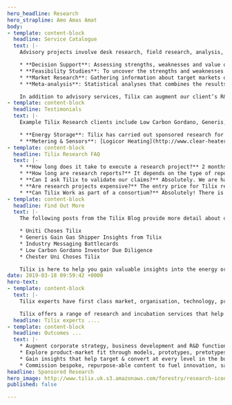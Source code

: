 ```yaml
---
hero_headline: Research
hero_strapline: Amo Amas Amat
body:
- template: content-block
  headline: Service Catalogue
  text: |-
    Advisory projects involve desk research, field research, analysis, synthesis and presentations served with dollops of creative thinking. Typical outputs from these projects include:

    * **Decision Support**: Assessing strengths, weaknesses and value of options available to business management, regulators and investors relating to size, timing and scope.
    * **Feasibility Studies**: To uncover the strengths and weaknesses of an existing business or proposed venture or project
    * **Market Research**: Gathering information about target markets or customers to support the business strategy process or business development activities.
    * **Meta-analysis**: Statistical analyses that combines the results of multiple scientific or market research studies.

    In addition to advisory services, Tilix can augment our client’s R&D functions by providing interim resource or delivering models, prototypes, pretotypes and minimal viable products.
- template: content-block
  headline: Testimonials
  text: |-
    Example Tilix Research clients include Low Carbon Gordano, Generis, National Grid, Ofgem and Univeristy of Chester. The following short cases show examples of Tilix advisory in practice.

    * **Energy Storage**: Tilix has carried out sponsored research for both [Uniti EV](https://www.uniti.earth/) and [Pivot Power](http://pivot-power.co.uk/). Two firms who have lithium-ion battery technology at the heart of their business models.
    * **Metering & Sensors**: [Logicor Heating](http://www.clear-heater.co.uk/), a leader in far-field IR heating technology, has benefited both tactically and strategically from Tilix Sponsored Research on a range of technical topics around metering and sensors.
- template: content-block
  headline: Tilix Research FAQ
  text: |-
    * **How long does it take to execute a research project?** 2 months is the average duration but shorter or longer projects are quite common.
    * **How long are research reports?** It depends on the type of report, the subject chosen, as well as other factors. Tilix reports range from 5 page market overviews or appraisals to upwards of 60 pages for in-depth studies.
    * **Can I ask Tilix to validate our claims?** Absolutely. We are happy to act as an independent 3rd party to validate your company's claims about its products or services. However, we don’t guarantee the outcome. If it is unfavourable, you should treat the report as internal lessons learnt rather than marketing collateral.
    * **Are research projects expensive?** The entry price for Tilix research projects is significantly lower than other similar products and services on the market. This is possible because Tilix has low overheads and diversified revenue streams.
    * **Can Tilix Work as part of a consortium?** Absolutely! There is no such thing as end to end or “we can do it all”. That’s why Tilix maintains symbiotic partnerships with our peers in academia, market research and innovation consulting.
- template: content-block
  headline: Find Out More
  text: |-
    The following posts from the Tilix Blog provide more detail about our research:

    * Uniti Choses Tilix
    * Generis Gain Gas Shipper Insights from Tilix
    * Industry Messaging Battlecards
    * Low Carbon Gordano Investor Due Diligence
    * Chester Uni Choses Tilix

    Tilix is here to help you gain valuable insights into the energy or clean-tech topics of interest to your business. Don't hesitate to contact us if you want to discuss our value proposition more detail or would like to see more example outputs from the research cycle, including: project proposals, data, methods, workflows, software, project reports and research articles.
date: 2019-03-18 09:59:42 +0000
hero-text:
- template: content-block
  text: |-
    Tilix experts have first class market, organisation, technology, product and project insight and experience within the energy and clean-tech categories.

    Tilix offers a range of research and incubation services that help our clients frame their market, develop their business, manage innovation and better understand product-market fit.
  headline: Tilix experts ....
- template: content-block
  headline: Outcomes ...
  text: |-
    * Augment corporate strategy, business development and R&D functions.
    * Explore product-market fit through models, prototypes, pretotypes and minimal viable products.
    * Gain insights that help target & convert at every level in the business development funnel.
    * Commission bespoke, repurpose-able content to fuel innovation, sales and marketing activity.
headline: Sponsored Research
hero_image: http://www.tilix.uk.s3.amazonaws.com/forestry/research-icon.png
published: false

---
```

